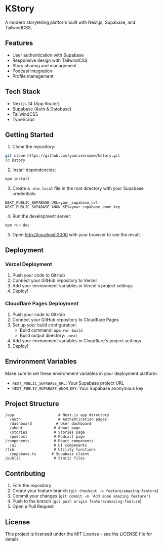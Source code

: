 # KStory

A modern storytelling platform built with Next.js, Supabase, and TailwindCSS.

## Features

- User authentication with Supabase
- Responsive design with TailwindCSS
- Story sharing and management
- Podcast integration
- Profile management

## Tech Stack

- Next.js 14 (App Router)
- Supabase (Auth & Database)
- TailwindCSS
- TypeScript

## Getting Started

1. Clone the repository:
```bash
git clone https://github.com/yourusername/kstory.git
cd kstory
```

2. Install dependencies:
```bash
npm install
```

3. Create a `.env.local` file in the root directory with your Supabase credentials:
```
NEXT_PUBLIC_SUPABASE_URL=your_supabase_url
NEXT_PUBLIC_SUPABASE_ANON_KEY=your_supabase_anon_key
```

4. Run the development server:
```bash
npm run dev
```

5. Open [http://localhost:3000](http://localhost:3000) with your browser to see the result.

## Deployment

### Vercel Deployment

1. Push your code to GitHub
2. Connect your GitHub repository to Vercel
3. Add your environment variables in Vercel's project settings
4. Deploy!

### Cloudflare Pages Deployment

1. Push your code to GitHub
2. Connect your GitHub repository to Cloudflare Pages
3. Set up your build configuration:
   - Build command: `npm run build`
   - Build output directory: `.next`
4. Add your environment variables in Cloudflare's project settings
5. Deploy!

## Environment Variables

Make sure to set these environment variables in your deployment platform:

- `NEXT_PUBLIC_SUPABASE_URL`: Your Supabase project URL
- `NEXT_PUBLIC_SUPABASE_ANON_KEY`: Your Supabase anonymous key

## Project Structure

```
/app                    # Next.js app directory
  /auth                 # Authentication pages
  /dashboard           # User dashboard
  /about              # About page
  /stories            # Stories page
  /podcast            # Podcast page
/components           # React components
  /ui                 # UI components
/lib                  # Utility functions
  /supabase.ts       # Supabase client
/public               # Static files
```

## Contributing

1. Fork the repository
2. Create your feature branch (`git checkout -b feature/amazing-feature`)
3. Commit your changes (`git commit -m 'Add some amazing feature'`)
4. Push to the branch (`git push origin feature/amazing-feature`)
5. Open a Pull Request

## License

This project is licensed under the MIT License - see the LICENSE file for details
